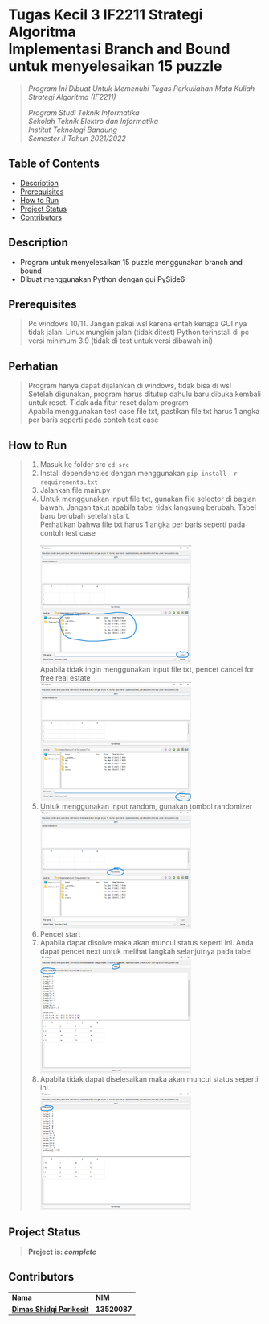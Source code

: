 # Tugas Kecil 3 IF2211 Strategi Algoritma <br/> Implementasi Branch and Bound untuk menyelesaikan 15 puzzle
> _Program Ini Dibuat Untuk Memenuhi Tugas Perkuliahan Mata Kuliah Strategi Algoritma (IF2211)_ <br/>
>
> _Program Studi Teknik Informatika <br/>
> Sekolah Teknik Elektro dan Informatika <br/>
> Institut Teknologi Bandung <br/>
> Semester II Tahun 2021/2022 <br/>_


## Table of Contents
* [Description](#description)
* [Prerequisites](#prerequisites)
* [How to Run](#how-to-run)
* [Project Status](#project-status)
* [Contributors](#contributors)

## Description
- Program untuk menyelesaikan 15 puzzle menggunakan branch and bound
- Dibuat menggunakan Python dengan gui PySide6

## Prerequisites
> Pc windows 10/11. Jangan pakai wsl karena entah kenapa GUI nya tidak jalan. Linux mungkin jalan (tidak ditest)
> Python terinstall di pc versi minimum 3.9 (tidak di test untuk versi dibawah ini)

## Perhatian
> Program hanya dapat dijalankan di windows, tidak bisa di wsl <br>
> Setelah digunakan, program harus ditutup dahulu baru dibuka kembali untuk reset. Tidak ada fitur reset dalam program <br>
> Apabila menggunakan test case file txt, pastikan file txt harus 1 angka per baris seperti pada contoh test case <br>

## How to Run
> 1. Masuk ke folder src `cd src`
> 2. Install dependencies dengan menggunakan `pip install -r requirements.txt`
> 3. Jalankan file main.py
> 4. Untuk menggunakan input file txt, gunakan file selector di bagian bawah. Jangan takut apabila tabel tidak langsung berubah. Tabel baru berubah setelah start.
> <br> Perhatikan bahwa file txt harus 1 angka per baris seperti pada contoh test case <br>
> <br> <img src="readmePict/openFIle.png" width=300> <br>
> Apabila tidak ingin menggunakan input file txt, pencet cancel for free real estate
> <br> <img src="readmePict/cancelled.png" width=300> <br>
> 5. Untuk menggunakan input random, gunakan tombol randomizer
> <br> <img src="readmePict/randomize.png" width=300> <br>
> 6. Pencet start
> 7. Apabila dapat disolve maka akan muncul status seperti ini. Anda dapat pencet next untuk melihat langkah selanjutnya pada tabel
> <br> <img src="readmePict/successNext.png" width=300> <br>
> 6. Apabila tidak dapat diselesaikan maka akan muncul status seperti ini.
> <br> <img src="readmePict/fail.png" width=300> <br>

## Project Status
> **Project is: _complete_**
## Contributors
<table>
    <tr>
      <td><b>Nama</b></td>
      <td><b>NIM</b></td>
    </tr>
    <tr>
      <td><a href="https://github.com/dParikesit"><b>Dimas Shidqi Parikesit</b></a></td>
      <td><b>13520087</b></td>
    </tr>
</table>
